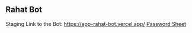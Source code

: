 ## Rahat Bot 

Staging Link to the Bot: https://app-rahat-bot.vercel.app/
[Password Sheet](https://docs.google.com/spreadsheets/d/13Ma7vX3eAf0MZS767FoYpqzEexJLRok0HKu3islsEYY/)

<!--

**Here are some ideas to get you started:**

🙋‍♀️ A short introduction - what is your organization all about?
🌈 Contribution guidelines - how can the community get involved?
👩‍💻 Useful resources - where can the community find your docs? Is there anything else the community should know?
🍿 Fun facts - what does your team eat for breakfast?
🧙 Remember, you can do mighty things with the power of [Markdown](https://docs.github.com/github/writing-on-github/getting-started-with-writing-and-formatting-on-github/basic-writing-and-formatting-syntax)
-->
